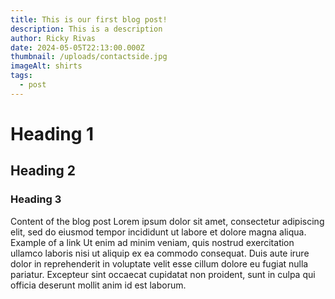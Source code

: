 ```yaml
---
title: This is our first blog post!
description: This is a description
author: Ricky Rivas
date: 2024-05-05T22:13:00.000Z
thumbnail: /uploads/contactside.jpg
imageAlt: shirts
tags:
  - post
---
```

# Heading 1
## Heading 2
### Heading 3

Content of the blog post Lorem ipsum dolor sit amet, consectetur adipiscing elit, sed do eiusmod tempor incididunt ut labore et dolore magna aliqua. Example of a link Ut enim ad minim veniam, quis nostrud exercitation ullamco laboris nisi ut aliquip ex ea commodo consequat. Duis aute irure dolor in reprehenderit in voluptate velit esse cillum dolore eu fugiat nulla pariatur. Excepteur sint occaecat cupidatat non proident, sunt in culpa qui officia deserunt mollit anim id est laborum.
